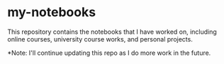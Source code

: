 # my-notebooks

This repository contains the notebooks that I have worked on, including online courses, university course works, and personal projects.

*Note: I'll continue updating this repo as I do more work in the future.
